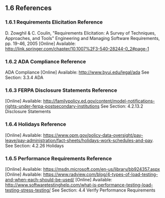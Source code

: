 ## 1.6 References

### 1.6.1 Requirements Elicitation Reference

D. Zowghil & C. Coulin, "Requirements Elicitation: A Survey of Techniques, Approaches, and Tools" Engineering and Managing Software Requirements, pp. 19-46, 2005 [Online] Available: http://link.springer.com/chapter/10.1007%2F3-540-28244-0_2#page-1

### 1.6.2 ADA Compliance Reference

ADA Compliance [Online] Available: http://www.byui.edu/legal/ada
See Section: 3.3.4 ADA

### 1.6.3 FERPA Disclosure Statements Reference

[Online] Available: http://familypolicy.ed.gov/content/model-notifications-rights-under-ferpa-postsecondary-institutions
See Section: 4.2.13.2 Disclosure Statements

### 1.6.4 Holidays Reference

[Online] Available: https://www.opm.gov/policy-data-oversight/pay-leave/pay-administration/fact-sheets/holidays-work-schedules-and-pay.
See Section: 4.2.26 Holidays

### 1.6.5 Performance Requirements Reference

[Online] Available: https://msdn.microsoft.com/en-us/library/bb924357.aspx
[Online] Available: https://www.radview.com/blog/4-types-of-load-testing-and-when-each-should-be-used/
[Online] Available: http://www.softwaretestinghelp.com/what-is-performance-testing-load-testing-stress-testing/ 
See Section: 4.4 Verify Performance Requirements

